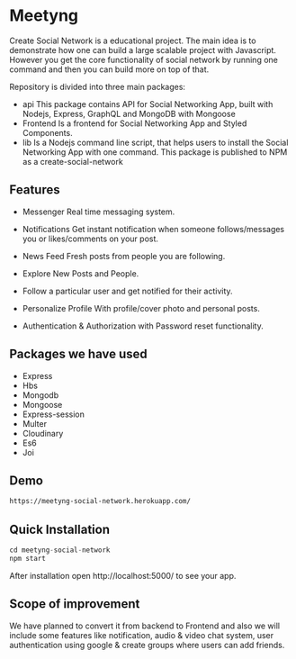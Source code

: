 # Meetyng

Create Social Network is a educational project. The main idea is to demonstrate how one can build a large scalable project with Javascript. However you get the core functionality of social network by running one command and then you can build more on top of that.

Repository is divided into three main packages:

*  api This package contains API for Social Networking App, built with Nodejs, Express, GraphQL and MongoDB with Mongoose
*  Frontend Is a frontend for Social Networking App and Styled Components.
*  lib Is a Nodejs command line script, that helps users to install the Social Networking App with one command. This package is published to NPM as a create-social-network

## Features
* Messenger Real time messaging system.

* Notifications Get instant notification when someone follows/messages 
  you or likes/comments on your post.
*  News Feed Fresh posts from people you are following.
*  Explore New Posts and People.
*  Follow a particular user and get notified for their activity.
*  Personalize Profile With profile/cover photo and personal posts.
*  Authentication & Authorization with Password reset functionality.


## Packages we have used
*  Express
*  Hbs
*  Mongodb
*  Mongoose
*  Express-session
*  Multer
*  Cloudinary
*  Es6
*  Joi


##  Demo


```bash
https://meetyng-social-network.herokuapp.com/
```

## Quick Installation

```python
cd meetyng-social-network
npm start
```
After installation open http://localhost:5000/ to see your app.

## Scope of improvement
We have planned to convert it from backend to Frontend and also we will include some features like notification, audio & video chat system, user authentication using google & create groups where users can add friends.
